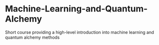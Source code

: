 # Machine-Learning-and-Quantum-Alchemy
Short course providing a high-level introduction into machine learning and quantum alchemy methods
